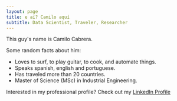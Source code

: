 ```yaml
---
layout: page
title: e aí? Camilo aquí
subtitle: Data Scientist, Traveler, Researcher
---
```


This guy's name is Camilo Cabrera.

Some random facts about him:

- Loves to surf, to play guitar, to cook, and automate things.
- Speaks spanish, english and portuguese.
- Has traveled more than 20 countries.
- Master of Science (MSc) in Industrial Engineering.

Interested in my professional profile? Check out my [LinkedIn Profile](https://www.linkedin.com/in/camilo-cabrera-21663b17/)
